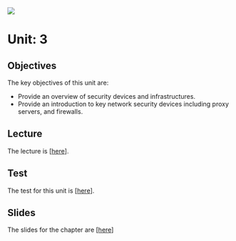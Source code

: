 <img src="https://github.com/billbuchanan/csn09112/blob/master/zadditional/top_csn09112.png"/>
<h1>Unit: 3</h2>
<h2>Objectives</h2>
The key objectives of this unit are:
<ul>

<li>Provide an overview of security devices and infrastructures.</li>
<li>Provide an introduction to key network security devices including proxy servers, and firewalls.</li>

</ul>

<h2>Lecture</h2>

<p>The lecture is [<a href="https://www.youtube.com/watch?v=X5_OFQGywWE">here</a>].</p>
<h2>Test</h2>

<p>The test for this unit is [<a href="https://www.asecuritysite.com/tests/tests?sortBy=sfc06">here</a>].</p>


<h2>Slides</h2>
<p>The slides for the chapter are [<a href="/">here</a>]
